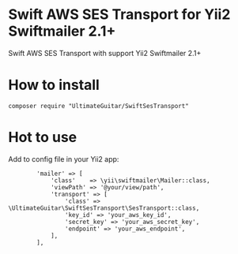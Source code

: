 # Swift AWS SES Transport for Yii2 Swiftmailer 2.1+

 Swift AWS SES Transport with support Yii2 Swiftmailer 2.1+

# How to install

`composer require "UltimateGuitar/SwiftSesTransport"`

# Hot to use

Add to config file in your Yii2 app:


            'mailer' => [
                'class'    => \yii\swiftmailer\Mailer::class,
                'viewPath' => '@your/view/path',
                'transport' => [
                    'class' => \UltimateGuitar\SwiftSesTransport\SesTransport::class,
                    'key_id' => 'your_aws_key_id',
                    'secret_key' => 'your_aws_secret_key',
                    'endpoint' => 'your_aws_endpoint',
                ],
            ],
